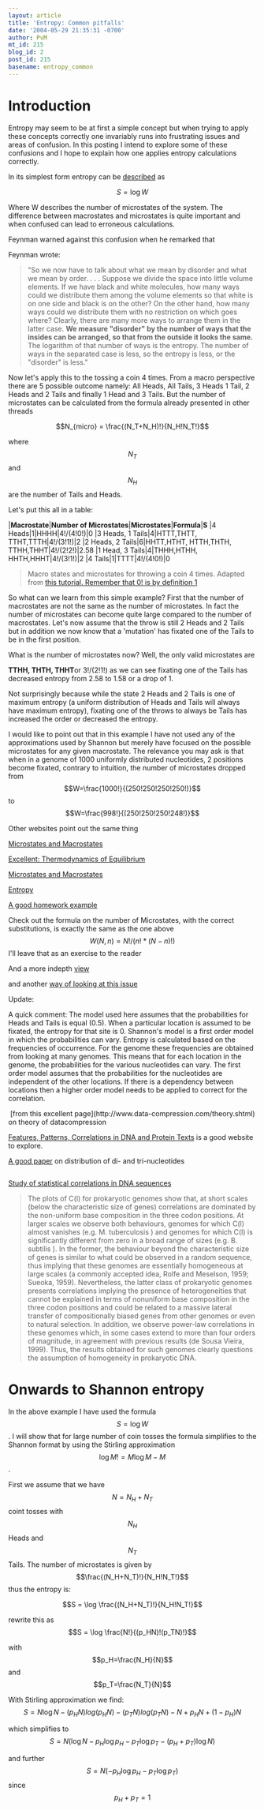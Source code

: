 ```yaml
---
layout: article
title: 'Entropy: Common pitfalls'
date: '2004-05-29 21:35:31 -0700'
author: PvM
mt_id: 215
blog_id: 2
post_id: 215
basename: entropy_common
---
```

<img src="http://www.sci.osaka-cu.ac.jp/biol/cbiol/Updated.gif" alt="" style="float:left;" />


# Introduction

Entropy may seem to be at first a simple concept but when trying to apply these concepts correctly one invariably runs into frustrating issues and areas of confusion. In this posting I intend to explore some of these confusions and I hope to explain how one applies entropy calculations correctly. 

In its simplest form entropy can be [described](http://www.av8n.com/physics/thermo-laws.htm#sec-multiplicity) as

$$S = \log W$$

Where W describes the number of microstates of the system. The difference between macrostates and microstates is quite important and when confused can lead to erroneous calculations.

Feynman warned against this confusion when he remarked that

Feynman wrote:

> "So we now have to talk about what we mean by disorder and what we mean by order. . . . Suppose we divide the space into little volume elements. If we have black and white molecules, how many ways could we distribute them among the volume elements so that white is on one side and black is on the other? On the other hand, how many ways could we distribute them with no restriction on which goes where? Clearly, there are many more ways to arrange them in the latter case. **We measure "disorder" by the number of ways that the insides can be arranged, so that from the outside it looks the same.** The logarithm of that number of ways is the entropy. The number of ways in the separated case is less, so the entropy is less, or the "disorder" is less."

Now let's apply this to the tossing a coin 4 times. From a macro perspective there are 5 possible outcome namely: All Heads, All Tails, 3 Heads 1 Tail, 2 Heads and 2 Tails and finally 1 Head and 3 Tails. But the number of microstates can be calculated from the formula already presented in other threads

$$N_{micro} = \frac{(N_T+N_H)!}{N_H!N_T!}$$

where $$N_T$$ and $$N_H$$ are the number of Tails and Heads.

Let's put this all in a table:


|**Macrostate**|**Number of Microstates**|**Microstates**|**Formula**|**S**
|4 Heads|1|HHHH|4!/(4!0!)|0
|3 Heads, 1 Tails|4|HTTT,THTT, TTHT,TTTH|4!/(3!1!)|2
|2 Heads, 2 Tails|6|HHTT,HTHT, HTTH,THTH, TTHH,THHT|4!/(2!2!)|2.58
|1 Head, 3 Tails|4|THHH,HTHH, HHTH,HHHT|4!/(3!1!)|2
|4 Tails|1|TTTT|4!/(4!0!)|0



> Macro states and microstates for throwing a coin 4 times. Adapted from [this tutorial. Remember that 0! is by definition 1](http://www.uwec.edu/Physics/thomas/Physics332/Physics%20332%20Entropy.ppt)

So what can we learn from this simple example? First that the number of macrostates are not the same as the number of microstates. In fact the number of microstates can become quite large compared to the number of macrostates. Let's now assume that the throw is still 2 Heads and 2 Tails but in addition we now know that a 'mutation' has fixated one of the Tails to be in the first position.

What is the number of microstates now? Well, the only valid microstates are 

**TTHH, THTH, THHT**or 3!/(2!1!) as we can see fixating one of the Tails has decreased entropy from 2.58 to 1.58 or a drop of 1.

Not surprisingly because while the state 2 Heads and 2 Tails is one of maximum entropy (a uniform distribution of Heads and Tails will always have maximum entropy), fixating one of the throws to always be Tails has increased the order or decreased the entropy.

I would like to point out that in this example I have not used any of the approximations used by Shannon but merely have focused on the possible microstates for any given macrostate. The relevance you may ask is that when in a genome of 1000 uniformly distributed nucleotides, 2 positions become fixated, contrary to intuition, the number of microstates dropped from $$W=\frac{1000!}{(250!250!250!250!)}$$ to $$W=\frac{998!}{(250!250!250!248!)}$$

Other websites point out the same thing

[Microstates and Macrostates](http://www.dur.ac.uk/p.d.hatton/StatPtut1A.pdf)

[Excellent: Thermodynamics of Equilibrium](http://www.chem1.com/acad/pdf/thermeq.pdf)

[Microstates and Macrostates](http://farside.ph.utexas.edu/teaching/sm1/lectures/node32.html)

[Entropy](http://www.cmi.k12.il.us/~beuschlo/physics/PowerPoint/thermo.pdf)

[A good homework example](http://skipper.physics.sunysb.edu/phy306/hw1.html)

Check out the formula on the number of Microstates, with the correct substitutions, is exactly the same as the one above $$W(N,n)=N!/(n!*(N-n)!)$$  I'll leave that as an exercise to the reader

And a more indepth [view](http://www.bp.uni-bayreuth.de/bisb/Lectures/notes-lect7.pdf)

and another [way of looking at this issue](http://www.phys.unsw.edu.au/PHYS3410/lecture5.html)

Update:

A quick comment: The model used here assumes that the probabilities for Heads and Tails is equal (0.5). When a particular location is assumed to be fixated, the entropy for that site is 0.
Shannon's model is a first order model in which the probabilities can vary. Entropy is calculated based on the frequencies of occurrence. For the genome these frequencies are obtained from looking at many genomes. This means that for each location in the genome, the probabilities for the various nucleotides can vary. The first order model assumes that the probabilities for the nucleotides are independent of the other locations. If there is a dependency between locations then a higher order model needs to be applied to correct for the correlation.

<img src="http://www.data-compression.com/eqn018.png" alt="" />
[from this excellent page](http://www.data-compression.com/theory.shtml) on theory of datacompression

[Features, Patterns, Correlations in DNA and Protein Texts](http://www.nslij-genetics.org/dnacorr/) is a good website to explore.

[A good paper](http://hc.ims.u-tokyo.ac.jp/JSBi/journal/GIW02/GIW02F002.pdf) on distribution of di- and tri-nucleotides

<img src="http://hc.ims.u-tokyo.ac.jp/JSBi/journal/GIW02/GIW02F002/GIW02F002_fig0003.png" alt="" />

[Study of statistical correlations in DNA sequences](http://www.nslij-genetics.org/dnacorr/bernaola02.pdf)

> The plots of C(l) for prokaryotic genomes show that, at short scales (below the characteristic size of genes) correlations are dominated by the non-uniform base composition in the three codon positions. At larger scales we observe both behaviours, genomes for which C(l) almost vanishes (e.g. M. tuberculosis ) and genomes for which C(l) is significantly different from zero in a broad range of sizes (e.g. B. subtilis ). In the former, the behaviour beyond the characteristic size of genes is similar to what could be observed in a random sequence, thus implying that these genomes are essentially homogeneous at large scales (a commonly accepted idea, Rolfe and Meselson, 1959; Sueoka, 1959). Nevertheless, the latter class of prokaryotic genomes presents correlations implying the presence of heterogeneities that cannot be explained in terms of nonuniform base composition in the three codon positions and could be related to a massive lateral transfer of compositionally biased genes from other genomes or even to natural selection. In addition, we observe power-law correlations in these genomes which, in some cases extend to more than four orders of magnitude, in agreement with previous results (de Sousa Vieira, 1999). Thus, the results obtained for such genomes clearly questions the assumption of homogeneity in prokaryotic DNA.

# Onwards to Shannon entropy

In the above example I have used the formula $$S = \log W$$. I will show that for large number of coin tosses the formula simplifies to the Shannon format by using the Stirling approximation $$ \log M! = M \log M - M$$.

First we assume that we have $$N=N_H+N_T$$ coint tosses with $$N_H$$ Heads and $$N_T$$ Tails. The number of microstates is given by $$\frac{(N_H+N_T)!}{N_H!N_T!}$$ thus the entropy is:

$$S = \log \frac{(N_H+N_T)!}{N_H!N_T!}$$

rewrite this as
$$S = \log \frac{N!}{(p_HN)!(p_TN)!}$$ 

with $$p_H=\frac{N_H}{N}$$ and $$p_T=\frac{N_T}{N}$$

With Stirling approximation we  find:
$$S = N \log N - (p_HN) log (p_HN) - (p_TN)log(p_TN)-N +p_HN+(1-p_H)N$$ 

which simplifies to
$$S = N( \log N -p_H \log p_H -p_T \log p_T -(p_H+p_T) \log N)$$

and further
$$S = N(-p_H \log p_H -p_T \log p_T )$$ since $$p_H+p_T=1$$
